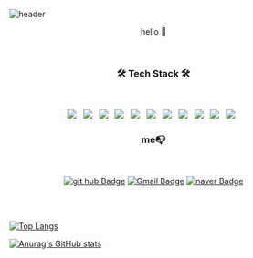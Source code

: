 ![header](https://capsule-render.vercel.app/api?type=waving&color=c9d6ff&fontColor=ffffff&height=200&section=header&text=Ahyeon🌱&fontSize=100)

<p align="center">hello 👋<p>

<br>
<h3 align="center"><b>🛠 Tech Stack 🛠</b></h3>
<br>
<p align="center">
   <img src="https://img.shields.io/badge/HTML5-E34F26?style=flat-square&logo=HTML5&logoColor=white"/></a> &nbsp
   <img src="https://img.shields.io/badge/CSS3-1572B6?style=flat-square&logo=CSS3&logoColor=white"/></a> &nbsp
   <img src="https://img.shields.io/badge/JavaScript-F7DF1E?style=flat-square&logo=JavaScript&logoColor=white"/></a> &nbsp
   <img src="https://img.shields.io/badge/Node.js-339933?style=flat-square&logo=Node.js&logoColor=white"/></a> &nbsp
   <img src="https://img.shields.io/badge/sass-CC6699?style=flat-square&logo=sass&logoColor=white"/></a> &nbsp
   <img src="https://img.shields.io/badge/jquery-0769AD?style=flat-square&logo=jquery&logoColor=white"/></a> &nbsp
   <img src="https://img.shields.io/badge/java-007396?style=flat-square&logo=java&logoColor=white"/></a> &nbsp
   <img src="https://img.shields.io/badge/mysql-4479A1?style=flat-square&logo=mysql&logoColor=white"/></a> &nbsp
   <img src="https://img.shields.io/badge/php-777BB4?style=flat-square&logo=php&logoColor=white"/></a> &nbsp
   <img src="https://img.shields.io/badge/docker-00809D?style=flat-square&logo=docker&logoColor=white"/></a> &nbsp
   <img src="https://img.shields.io/badge/nestjs-DB204D?style=flat-square&logo=nestjs&logoColor=white"/></a> &nbsp


</p>

<h3 align="center"><b>me📭</b></h3>
<br>
<div align="center">
   
[![git hub Badge](http://img.shields.io/badge/-git%20hub-black?style=flat-square&logo=github&link=https://github.com/cats0713)](https://github.com/cats0713)
[![Gmail Badge](https://img.shields.io/badge/-Gmail-d14836?style=flat-square&logo=Gmail&logoColor=white&link=mailto:cats0713@gmail.com)](mailto:cats0713@gmail.com)
[![naver Badge](https://img.shields.io/badge/-naver-03C75A?style=flat-square&logo=naver&logoColor=white&link=mailto:cats0713@naver.com)](mailto:cats0713@naver.com)
   
</div>
<br>
<br>

[![Top Langs](https://github-readme-stats.vercel.app/api/top-langs/?username=cats0713&layout=compact&theme=apprentice)](https://github.com/cats0713)

[![Anurag's GitHub stats](https://github-readme-stats.vercel.app/api?username=cats0713&theme=apprentice&show_icons=true&icon_color=#ffffff)](https://github.com/anuraghazra/github-readme-stats)

